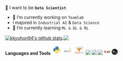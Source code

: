 <!--
**kkyuhun94/kkyuhun94** is a ✨ _special_ ✨ repository because its `README.md` (this file) appears on your GitHub profile.
Here are some ideas to get you started:
-->

👊  I want to be **`Data Scientist`** 
- 🔭 I’m currently working on `Teamlab`
- I majored in `Industrial AI` & `Data Science`
- 🌱 I’m currently learning `ML & DL & RL` 



<a href="https://github.com/kkyuhun94/github-readme-stats">
<img align="center" src="https://github-readme-stats.vercel.app/api?username=kkyuhun94&show_icons=true&include_all_commits=true&theme=radical" alt="kkyuhun94's github stats" />
</a>


<a href="https://github.com/kkyuhun94/github-readme-stats">
  <!-- Change the `github-readme-stats.anuraghazra1.vercel.app` to `github-readme-stats.vercel.app`  -->
  <img align="center" src="https://github-readme-stats.vercel.app/api/top-langs/?username=kkyuhun94&layout=compact&theme=radical" />
</a>


**Languages and Tools** 
<code><img alt="Python" src="https://raw.githubusercontent.com/github/explore/80688e429a7d4ef2fca1e82350fe8e3517d3494d/topics/python/python.png" width="32"></code>
<code><img alt="MySQL" src="https://raw.githubusercontent.com/github/explore/80688e429a7d4ef2fca1e82350fe8e3517d3494d/topics/mysql/mysql.png" width="32"></code>
<code><img alt="tensorflow" src="https://raw.githubusercontent.com/github/explore/80688e429a7d4ef2fca1e82350fe8e3517d3494d/topics/tensorflow/tensorflow.png" width="32"></code>
<code><img height="20" src="http://logovectordl.com/wp-content/uploads/2019/11/notion-labs-inc-logo-vector.png"></code>
<code><img height="20" src="https://post.flow.team/wp-content/uploads/2020/02/flow_logo.gif"></code>
<code><img height="20" src="https://banner2.cleanpng.com/20180204/gbw/kisspng-macintosh-mac-os-x-lion-macos-macbook-operating-sy-apple-logo-5a77a762126b40.8775341115177910740755.jpg"></code>
<code><img height="20" src="https://raw.githubusercontent.com/github/explore/80688e429a7d4ef2fca1e82350fe8e3517d3494d/topics/git/git.png"></code>
<code><img height="20" src="https://raw.githubusercontent.com/github/explore/80688e429a7d4ef2fca1e82350fe8e3517d3494d/topics/terminal/terminal.png"></code>
